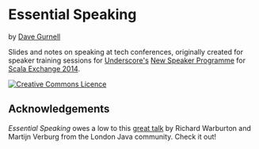 # Essential Speaking

by [Dave Gurnell](dave)

Slides and notes on speaking at tech conferences,
originally created for speaker training sessions for 
[Underscore's](underscore) [New Speaker Programme](nsap) for 
[Scala Exchange 2014](scalax).

<a rel="license" href="http://creativecommons.org/licenses/by-nc-sa/4.0/">
<img alt="Creative Commons Licence" style="border-width:0" src="https://i.creativecommons.org/l/by-nc-sa/4.0/88x31.png" />
</a>

## Acknowledgements

*Essential Speaking* owes a low to this [great talk](warburton-verburg) 
by Richard Warburton and Martijn Verburg from the London Java community.
Check it out!

[dave]: http://davegurnell.com
[underscore]: http://underscore.io 
[nsap]: http://underscore.io/blog/posts/2014/06/30/underscores-new-speaker-program.html
[scalax]: https://skillsmatter.com/conferences/1948-scala-exchange-2014
[warburton-verburg]: https://www.skillsmatter.com/skillscasts/5465-speaking-out-a-workshop-forpublic-speaking-in-tech
